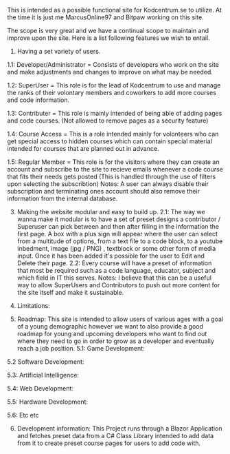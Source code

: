 This is intended as a possible functional site for Kodcentrum.se to utilize. 
At the time it is just me MarcusOnline97 and Bitpaw working on this site. 

The scope is very great and we have a continual scope to maintain and improve upon the site.
Here is a list following features we wish to entail.

1. Having a set variety of users.

1.1: Developer/Administrator = Consists of developers who work on the site and make adjustments and changes to improve on what may be needed.

1.2: SuperUser = This role is for the lead of Kodcentrum to use and manage the ranks of their volontary members and coworkers to add more courses and code information.

1.3: Contributer = This role is mainly intended of being able of adding pages and code courses. (Not allowed to remove pages as a security feature)

1.4: Course Access = This is a role intended mainly for volonteers who can get special access to hidden courses which can contain special material intended for courses that are planned out in advance. 

1.5: Regular Member = This role is for the visitors where they can create an account and subscribe to the site to recieve emails whenever a code course that fits their needs gets posted (This is handled through the use of filters
upon selecting the subscribtion)
Notes: A user can always disable their subscription and terminating ones account should also remove their information from the internal database.

3. Making the website modular and easy to build up.
2.1: The way we wanna make it modular is to have a set of preset designs a contributor / Superuser can pick between and then after filling in the information the first page. A box with a plus sign will appear where the user can select
from a multitude of options, from a text file to a code block, to a youtube inbedment, image (jpg / PNG) , textblock or some other form of media input. Once it has been added it's possible for the user to Edit and Delete their page. 
2.2: Every course will have a preset of information that most be required such as a code language, educator, subject and which field in IT this serves.
Notes: I believe that this can be a useful way to allow SuperUsers and Contributors to push out more content for the site itself and make it sustainable.

4. Limitations:
   
5. Roadmap: This site is intended to allow users of various ages with a goal of a young demographic however we want to also provide a good roadmap for young and upcoming developers who want to find out where they need to go in order to
grow as a developer and eventually reach a job position.
5.1: Game Development:
   
5.2 Software Development:

5.3: ArtificiaI Intelligence:

5.4: Web Development:

5.5: Hardware Development:

5.6: Etc etc

6. Development information: This Project runs through a Blazor Application and fetches preset data from a C# Class Library intended to add data from it to create preset course pages for users to add code with.
